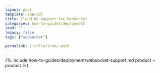```yaml
---
layout: post
template: one-col
title: Cloud 66 support for WebSocket
categories: how-to-guides/deployment
lead: ""
legacy: false
tags: ["websocket"]

permalink: /:collection/:path
---
```




{% include how-to-guides/deployment/websocket-support.md product = product %}
